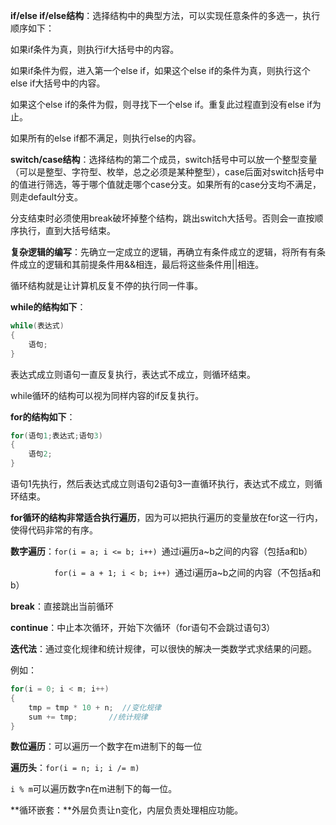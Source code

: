 **if/else if/else结构**：选择结构中的典型方法，可以实现任意条件的多选一，执行顺序如下：

如果if条件为真，则执行if大括号中的内容。

如果if条件为假，进入第一个else if，如果这个else if的条件为真，则执行这个else if大括号中的内容。

如果这个else if的条件为假，则寻找下一个else if。重复此过程直到没有else if为止。

如果所有的else if都不满足，则执行else的内容。

**switch/case结构**：选择结构的第二个成员，switch括号中可以放一个整型变量（可以是整型、字符型、枚举，总之必须是某种整型），case后面对switch括号中的值进行筛选，等于哪个值就走哪个case分支。如果所有的case分支均不满足，则走default分支。

分支结束时必须使用break破坏掉整个结构，跳出switch大括号。否则会一直按顺序执行，直到大括号结束。

**复杂逻辑的编写**：先确立一定成立的逻辑，再确立有条件成立的逻辑，将所有有条件成立的逻辑和其前提条件用&&相连，最后将这些条件用||相连。

循环结构就是让计算机反复不停的执行同一件事。

**while的结构如下**：

```c
while(表达式)
{
	语句;
}
```

表达式成立则语句一直反复执行，表达式不成立，则循环结束。

while循环的结构可以视为同样内容的if反复执行。

**for的结构如下**：

```c
for(语句1;表达式;语句3)
{
	语句2;
}
```

语句1先执行，然后表达式成立则语句2语句3一直循环执行，表达式不成立，则循环结束。

**for循环的结构非常适合执行遍历**，因为可以把执行遍历的变量放在for这一行内，使得代码非常的有序。

**数字遍历**：`for(i = a; i <= b; i++) `通过i遍历a~b之间的内容（包括a和b）

　　　　　`for(i = a + 1; i < b; i++) `通过i遍历a~b之间的内容（不包括a和b）

**break**：直接跳出当前循环

**continue**：中止本次循环，开始下次循环（for语句不会跳过语句3）

**迭代法**：通过变化规律和统计规律，可以很快的解决一类数学式求结果的问题。

例如：

```c
for(i = 0; i < m; i++)
{
	tmp = tmp * 10 + n;  //变化规律
	sum += tmp;       //统计规律
}
```



**数位遍历**：可以遍历一个数字在m进制下的每一位

**遍历头**：`for(i = n; i; i /= m)`

`i % m`可以遍历数字n在m进制下的每一位。

**循环嵌套：**外层负责让n变化，内层负责处理相应功能。

